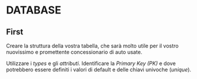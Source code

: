 # DATABASE

## First

Creare la struttura della vostra tabella, che sarà molto utile per il vostro nuovissimo e promettente concessionario di auto usate.

Utilizzare i *types* e gli *attributi*. Identificare la *Primary Key (PK)* e dove potrebbero essere definiti i valori di default e delle chiavi univoche (*unique*).
